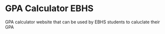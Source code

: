 # GPA Calculator EBHS
 GPA calculator website that can be used by EBHS students to caluclate their GPA

